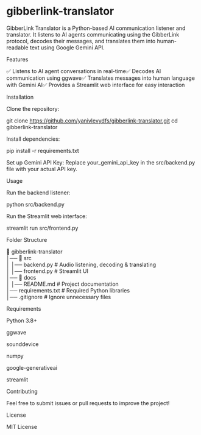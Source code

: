 # gibberlink-translator
GibberLink Translator is a Python-based AI communication listener and translator. It listens to AI agents communicating using the GibberLink protocol, decodes their messages, and translates them into human-readable text using Google Gemini API.

Features

✅ Listens to AI agent conversations in real-time✅ Decodes AI communication using ggwave✅ Translates messages into human language with Gemini AI✅ Provides a Streamlit web interface for easy interaction

Installation

Clone the repository:

git clone https://github.com/yanivlevydfs/gibberlink-translator.git
cd gibberlink-translator

Install dependencies:

pip install -r requirements.txt

Set up Gemini API Key:
Replace your_gemini_api_key in the src/backend.py file with your actual API key.

Usage

Run the backend listener:

python src/backend.py

Run the Streamlit web interface:

streamlit run src/frontend.py

Folder Structure

📂 gibberlink-translator  
│── 📂 src  
│   │── backend.py  # Audio listening, decoding & translating  
│   │── frontend.py  # Streamlit UI  
│── 📂 docs  
│   │── README.md  # Project documentation  
│── requirements.txt  # Required Python libraries  
│── .gitignore  # Ignore unnecessary files  

Requirements

Python 3.8+

ggwave

sounddevice

numpy

google-generativeai

streamlit

Contributing

Feel free to submit issues or pull requests to improve the project!

License

MIT License
